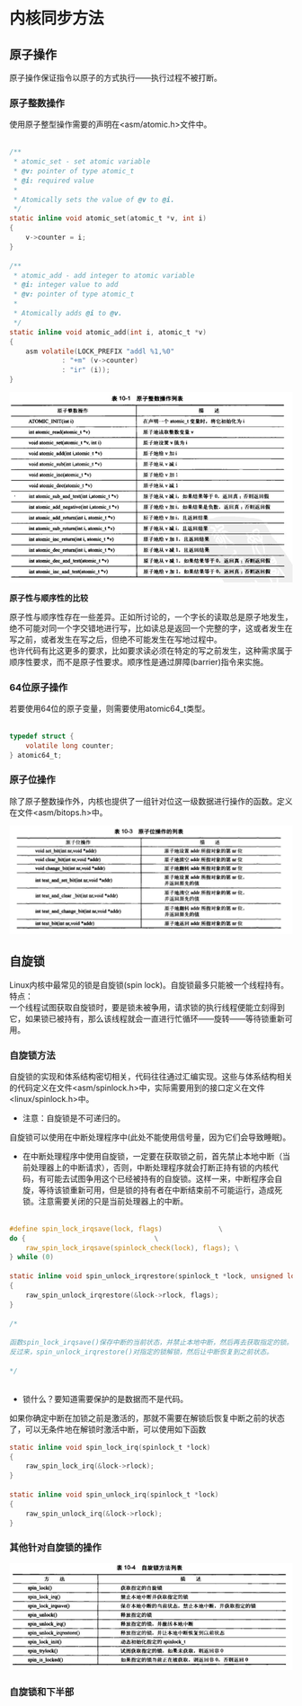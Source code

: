 
# 内核同步方法

## 原子操作
原子操作保证指令以原子的方式执行——执行过程不被打断。

### 原子整数操作
使用原子整型操作需要的声明在<asm/atomic.h>文件中。
```c

/**
 * atomic_set - set atomic variable
 * @v: pointer of type atomic_t
 * @i: required value
 *
 * Atomically sets the value of @v to @i.
 */
static inline void atomic_set(atomic_t *v, int i)
{
	v->counter = i;
}

/**
 * atomic_add - add integer to atomic variable
 * @i: integer value to add
 * @v: pointer of type atomic_t
 *
 * Atomically adds @i to @v.
 */
static inline void atomic_add(int i, atomic_t *v)
{
	asm volatile(LOCK_PREFIX "addl %1,%0"
		     : "+m" (v->counter)
		     : "ir" (i));
}

```
![](/Linux内核设计与实现/Images/atomic_int.JPG)

**原子性与顺序性的比较**

原子性与顺序性存在一些差异。正如所讨论的，一个字长的读取总是原子地发生，绝不可能对同一个字交错地进行写，比如读总是返回一个完整的字，这或者发生在写之前，或者发生在写之后，但绝不可能发生在写地过程中。  
也许代码有比这更多的要求，比如要求读必须在特定的写之前发生，这种需求属于顺序性要求，而不是原子性要求。顺序性是通过屏障(barrier)指令来实施。

### 64位原子操作
若要使用64位的原子变量，则需要使用atomic64_t类型。
```c

typedef struct {
	volatile long counter;
} atomic64_t;

```

### 原子位操作
除了原子整数操作外，内核也提供了一组针对位这一级数据进行操作的函数。定义在文件<asm/bitops.h>中。

![](/Linux内核设计与实现/Images/atomic_bit.JPG)

## 自旋锁
Linux内核中最常见的锁是自旋锁(spin lock)。自旋锁最多只能被一个线程持有。
特点：  
一个线程试图获取自旋锁时，要是锁未被争用，请求锁的执行线程便能立刻得到它，如果锁已被持有，那么该线程就会一直进行忙循环——旋转——等待锁重新可用。

### 自旋锁方法

自旋锁的实现和体系结构密切相关，代码往往通过汇编实现。这些与体系结构相关的代码定义在文件<asm/spinlock.h>中，实际需要用到的接口定义在文件<linux/spinlock.h>中。  
- 注意：自旋锁是不可递归的。  

自旋锁可以使用在中断处理程序中(此处不能使用信号量，因为它们会导致睡眠)。
- 在中断处理程序中使用自旋锁，一定要在获取锁之前，首先禁止本地中断（当前处理器上的中断请求），否则，中断处理程序就会打断正持有锁的内核代码，有可能去试图争用这个已经被持有的自旋锁。这样一来，中断程序会自旋，等待该锁重新可用，但是锁的持有者在中断结束前不可能运行，造成死锁。注意需要关闭的只是当前处理器上的中断。
```c

#define spin_lock_irqsave(lock, flags)				\
do {								\
	raw_spin_lock_irqsave(spinlock_check(lock), flags);	\
} while (0)

static inline void spin_unlock_irqrestore(spinlock_t *lock, unsigned long flags)
{
	raw_spin_unlock_irqrestore(&lock->rlock, flags);
}

/*

函数spin_lock_irqsave()保存中断的当前状态，并禁止本地中断，然后再去获取指定的锁。
反过来，spin_unlock_irqrestore()对指定的锁解锁，然后让中断恢复到之前状态。

*/



```
- 锁什么？要知道需要保护的是数据而不是代码。    
 
如果你确定中断在加锁之前是激活的，那就不需要在解锁后恢复中断之前的状态了，可以无条件地在解锁时激活中断，可以使用如下函数

```c
static inline void spin_lock_irq(spinlock_t *lock)
{
	raw_spin_lock_irq(&lock->rlock);
}

static inline void spin_unlock_irq(spinlock_t *lock)
{
	raw_spin_unlock_irq(&lock->rlock);
}


```


### 其他针对自旋锁的操作
![](/Linux内核设计与实现/Images/spinlock_op.JPG)

### 自旋锁和下半部
